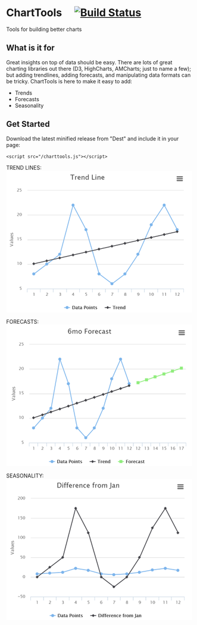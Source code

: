 # ChartTools    &nbsp;&nbsp;&nbsp;  [![Build Status](https://travis-ci.org/zrosenfield/ChartTools.svg?branch=master)](https://travis-ci.org/mhe/pynrrd)
Tools for building better charts

## What is it for
Great insights on top of data should be easy.  There are lots of great charting libraries out there (D3, HighCharts, AMCharts; just to name a few); but adding trendlines, adding forecasts, and manipulating data formats can be tricky.  ChartTools is here to make it easy to add:

 - Trends
 - Forecasts
 - Seasonality

## Get Started

Download the latest minified release from "Dest" and include it in your page:

```
<script src="/charttools.js"></script> 
```

TREND LINES:
![Alt Text](https://raw.githubusercontent.com/zrosenfield/ChartTools/master/img/chart-trend.png)

FORECASTS:
![Alt Text](https://raw.githubusercontent.com/zrosenfield/ChartTools/master/img/chart-forecast.png)

SEASONALITY:
![Alt Text](https://raw.githubusercontent.com/zrosenfield/ChartTools/master/img/chart-difffromjan.png)